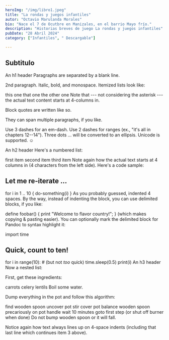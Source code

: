 ```yaml
---
heroImg: "/img/libro1.jpeg"
title: "La rondas y juegos infantiles"
autor: "Octavio Marulanda Morales"
bio: "Nace el 7 de Ocutbre en Manizales, en el barrio Mayo frío."
description: "Historias breves de juego La rondas y juegos infantiles"
pubDate: "28 Abril 2024"
category: ["Infantiles", " Descargable"]

---
```


## Subtitulo

An h1 header
Paragraphs are separated by a blank line.

2nd paragraph. Italic, bold, and monospace. Itemized lists look like:

this one
that one
the other one
Note that --- not considering the asterisk --- the actual text content starts at 4-columns in.

Block quotes are written like so.

They can span multiple paragraphs, if you like.

Use 3 dashes for an em-dash. Use 2 dashes for ranges (ex., "it's all in chapters 12--14"). Three dots ... will be converted to an ellipsis. Unicode is supported. ☺

An h2 header
Here's a numbered list:

first item
second item
third item
Note again how the actual text starts at 4 columns in (4 characters from the left side). Here's a code sample:

## Let me re-iterate ...
for i in 1 .. 10 { do-something(i) }
As you probably guessed, indented 4 spaces. By the way, instead of indenting the block, you can use delimited blocks, if you like:

define foobar() {
    print "Welcome to flavor country!";
}
(which makes copying & pasting easier). You can optionally mark the delimited block for Pandoc to syntax highlight it:

import time
## Quick, count to ten!
for i in range(10):
    # (but not *too* quick)
    time.sleep(0.5)
    print(i)
An h3 header
Now a nested list:

First, get these ingredients:

carrots
celery
lentils
Boil some water.

Dump everything in the pot and follow this algorithm:

find wooden spoon
uncover pot
stir
cover pot
balance wooden spoon precariously on pot handle
wait 10 minutes
goto first step (or shut off burner when done)
Do not bump wooden spoon or it will fall.

Notice again how text always lines up on 4-space indents (including that last line which continues item 3 above).
